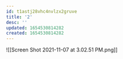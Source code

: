 ```yaml
---
id: t1astj28vhc4nvlzx2gruve
title: '2'
desc: ''
updated: 1654530814282
created: 1654530814282
---
```

![[Screen Shot 2021-11-07 at 3.02.51 PM.png]]
